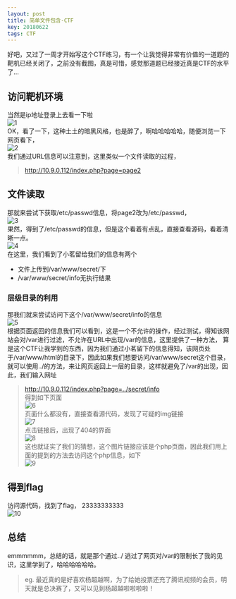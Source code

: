 ```yaml
---
layout: post
title: 简单文件包含-CTF
key: 20180622
tags: CTF
---
```


好吧，又过了一周才开始写这个CTF练习，有一个让我觉得非常有价值的一道题的靶机已经关闭了，之前没有截图，真是可惜，感觉那道题已经接近真是CTF的水平了...
<!--more-->

## 访问靶机环境  
当然是ip地址登录上去看一下啦  
![1](/xingruidong95.github.io/photo/file1.png)  
OK，看了一下，这种土土的暗黑风格，也是醉了，啊哈哈哈哈哈，随便浏览一下网页看下，  
![2](/xingruidong95.github.io/photo/file2.png)  
我们通过URL信息可以注意到，这里类似一个文件读取的过程，  
> http://10.9.0.112/index.php?page=page2  

## 文件读取  

那就来尝试下获取/etc/passwd信息，将page2改为/etc/passwd，  
![3](/xingruidong95.github.io/photo/file3.png)  
果然，得到了/etc/passwd的信息，但是这个看着有点乱，直接查看源码，看着清晰一点。  
![4](/xingruidong95.github.io/photo/file4.png)  
在这里，我们看到了小茗留给我们的信息有两个  
- 文件上传到/var/www/secret/下
- /var/www/secret/info无执行结果  
### 层级目录的利用
那我们就来尝试访问下这个/var/www/secret/info的信息  
![5](/xingruidong95.github.io/photo/file5.png)  
根据页面返回的信息我们可以看到，这是一个不允许的操作，经过测试，得知该网站会对/var进行过滤，不允许在URL中出现/var的信息，这里提供了一种方法，
算是这个CTF让我学到的东西，因为我们通过小茗留下的信息得知，该网页处于/var/www/html的目录下，因此如果我们想要访问/var/www/secret这个目录，
就可以使用../的方法，来让网页返回上一层的目录，这样就避免了/var的出现，因此，我们输入网址  
> http://10.9.0.112/index.php?page=../secret/info  
得到如下页面  
![6](/xingruidong95.github.io/photo/file6.png)  
页面什么都没有，直接查看源代码，发现了可疑的img链接  
![7](/xingruidong95.github.io/photo/file7.png)  
点击链接后，出现了404的界面  
![8](/xingruidong95.github.io/photo/file8.png)  
这也就证实了我们的猜想，这个图片链接应该是个php页面，因此我们用上面的提到的方法去访问这个php信息，如下  
![9](/xingruidong95.github.io/photo/file9.png)  

## 得到flag  
访问源代码，找到了flag， 23333333333  
![10](/xingruidong95.github.io/photo/file10.png)  

## 总结
emmmmmm，总结的话，就是那个通过../ 逃过了网页对/var的限制长了我的见识，这里学到了，哈哈哈哈哈哈。
> eg. 最近真的是好喜欢杨超越啊，为了给她投票还充了腾讯视频的会员，明天就是总决赛了，又可以见到杨超越啦啦啦啦！

